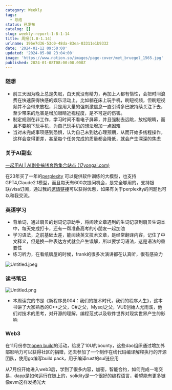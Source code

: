 ```yaml
---
category: Weekly
tags:
  - 总结
status: 已发布
catalog: []
slug: weekly-report-1-8-1-14
title: 周报(1.8-1.14)
urlname: 196e7d36-53c0-48da-83ea-03311e1b9332
date: '2024-01-12 09:50:00'
updated: '2024-05-08 23:04:00'
image: 'https://www.notion.so/images/page-cover/met_bruegel_1565.jpg'
published: 2024-01-08T08:00:00.000Z
---
```


### 随想

- 前三天因为晚上总是失眠，白天就没有精力，再加上人都有惰性，会把时间浪费在快速获得快感的娱乐活动上，比如躺在床上玩手机，刷短视频，但刷短视频并不会带来放松，只是用大量的强刺激信息一直引诱多巴胺持续关注下去，至少带来的危害是增加眼睛近视程度，是不可逆的伤害。
- 制定规则在非工作，学习时间不看电子屏幕，并且强制去远眺，放松眼睛，而且不要躺下玩手机，为自己玩手机的想法增加一点困难
- 当对未完成事项感到恐惧，认为自己未到达心理预期，从而开始多线程操作，这样会变得更差，甚至每个任务完成的质量都会降低，就会产生深深的焦虑

### 关于AI副业


[一起用AI | AI副业搞钱套路集合站点 (17yongai.com)](https://17yongai.com/)


在23年买了一年的[perplexity](https://www.perplexity.ai/) 可以提供软件训练的大模型，也支持GPT4,Claude2.1模型，而且每天有600次提问机会，是完全够用的，支持银联/visa订阅，通过我的[邀请链接](https://perplexity.ai/pro?referral_code=SGJ7X87B)可以获得优惠，如果有关于perplexity的问题也可以和我交流。


### 英语学习

- 背单词，通过扇贝的划词记录助手，将阅读文章遇到的生词记录到扇贝生词本中，每天完成打卡，还有一帮准备高考的小朋友一起加油
- 学习语法，之前基础太差，能阅读英文技术文章，是经常翻译内容，记住了中文释义，但是换一种表达方式就会产生误解，所以要学习语法，这是语法的重要性
- 练习听力，在看纸牌屋的时候，frank的很多次演讲都在认真听，很有感染力

![Untitled.jpeg](https://prod-files-secure.s3.us-west-2.amazonaws.com/5d24fe63-e567-4804-86f9-9fdc62e13082/c33f3733-be40-431e-a494-10399ac86f32/Untitled.jpeg?X-Amz-Algorithm=AWS4-HMAC-SHA256&X-Amz-Content-Sha256=UNSIGNED-PAYLOAD&X-Amz-Credential=ASIAZI2LB466VIMPEOWA%2F20250208%2Fus-west-2%2Fs3%2Faws4_request&X-Amz-Date=20250208T053432Z&X-Amz-Expires=3600&X-Amz-Security-Token=IQoJb3JpZ2luX2VjEG4aCXVzLXdlc3QtMiJIMEYCIQDZnZaU4VEZ%2FsPtdwAc3sv27ryrQeTYhHIdzQb9cvijyAIhAOY885FMJLXAXZIpB7uYO4Tc%2BAAMOZ46RjMm7A5x7tgRKogECIb%2F%2F%2F%2F%2F%2F%2F%2F%2F%2FwEQABoMNjM3NDIzMTgzODA1IgwokJRjUh9D2pdz0soq3ANnBtpoYDaM%2BmR76H2ErdkkKQPrPUxXhYD20dE7Ab98gy0lqPqhmiK87cZZNWRkPSFEki4OYOMG7riCFztNfSc%2FfpNXavLhklYgorJ4uO5Ef5r6wB0ZCzBN3pLNUo5zirAkD07fEJrPSVdRokUgmxv5o5k%2FUbpBC8ZTSjZrGRhAFchpHDvtBRKTTiaVIIZGQoK%2FOi7WfRQm7%2Bnf%2F2YrQVA3ensfdHEgim%2BTeIWuU3Uk%2FKb7vCWYznGI1s4OXKN9F%2BfopYVdxGWwHnOv49nmTRl07KwbE777lsh08fJq4G2Kwj%2Fiu%2FHL7162Vke1bADO5SsN3N2FZfn0IgspNXgzAKOvstZTJw%2FRgTAdFVTNsUQmPu5O%2FbMKx3fwi16pGT5vRPgG9zJTLwU%2FVTx4ADLMdHy4C8INQ9N8Bg87RDeNuuTQk9A8HpgM4wpj9fEpfiVWzVMnGZWbyV9xlw31DGf8mRdVEbtzi9kAvKcI388ThZnxelsJwCqxOMmTPaSsX9BxuqARIcESyfi0Lydi5D%2FOH%2BHfnv5Yuk5Qg9b%2BVsHJtNgYrkd4Ed20aMJaf01WlhI0NLxqHmxsQPzmN8dPSLqcXRhsw6EGV5ilAaLnixEvo2IMLsS2eRHu%2B%2F%2BKQpQgkTDL1Ju9BjqkAUXeVY4y4Qt5luRR2B1uv2Llrl923ONKNtFy8JJYqtwB5V8n%2F%2B0eyXjMYLuGFF99kBDJwd8VrEttmfsMKQlej%2BL9Vb%2FwK7pMOAZHeWNmOtOeqZiqo%2B05NaXxXjXID2cx8yPHMjZuPCq3jwH9Ry41RHE7l7Kky2es3noTNSxyNjVJWJvXF3U%2B2GUcIGbfWu1igFE%2BJJxFYyDGo2iMMR5XjQXn030h&X-Amz-Signature=874266ad5ff2af0a3ff4d43ecfb2156a799ff189814d952c54247787a76b22da&X-Amz-SignedHeaders=host&x-id=GetObject)


### 读书笔记


![Untitled.png](https://prod-files-secure.s3.us-west-2.amazonaws.com/5d24fe63-e567-4804-86f9-9fdc62e13082/96aa439a-1c95-4054-aa84-ef4e0c8eb5d1/Untitled.png?X-Amz-Algorithm=AWS4-HMAC-SHA256&X-Amz-Content-Sha256=UNSIGNED-PAYLOAD&X-Amz-Credential=ASIAZI2LB466VIMPEOWA%2F20250208%2Fus-west-2%2Fs3%2Faws4_request&X-Amz-Date=20250208T053432Z&X-Amz-Expires=3600&X-Amz-Security-Token=IQoJb3JpZ2luX2VjEG4aCXVzLXdlc3QtMiJIMEYCIQDZnZaU4VEZ%2FsPtdwAc3sv27ryrQeTYhHIdzQb9cvijyAIhAOY885FMJLXAXZIpB7uYO4Tc%2BAAMOZ46RjMm7A5x7tgRKogECIb%2F%2F%2F%2F%2F%2F%2F%2F%2F%2FwEQABoMNjM3NDIzMTgzODA1IgwokJRjUh9D2pdz0soq3ANnBtpoYDaM%2BmR76H2ErdkkKQPrPUxXhYD20dE7Ab98gy0lqPqhmiK87cZZNWRkPSFEki4OYOMG7riCFztNfSc%2FfpNXavLhklYgorJ4uO5Ef5r6wB0ZCzBN3pLNUo5zirAkD07fEJrPSVdRokUgmxv5o5k%2FUbpBC8ZTSjZrGRhAFchpHDvtBRKTTiaVIIZGQoK%2FOi7WfRQm7%2Bnf%2F2YrQVA3ensfdHEgim%2BTeIWuU3Uk%2FKb7vCWYznGI1s4OXKN9F%2BfopYVdxGWwHnOv49nmTRl07KwbE777lsh08fJq4G2Kwj%2Fiu%2FHL7162Vke1bADO5SsN3N2FZfn0IgspNXgzAKOvstZTJw%2FRgTAdFVTNsUQmPu5O%2FbMKx3fwi16pGT5vRPgG9zJTLwU%2FVTx4ADLMdHy4C8INQ9N8Bg87RDeNuuTQk9A8HpgM4wpj9fEpfiVWzVMnGZWbyV9xlw31DGf8mRdVEbtzi9kAvKcI388ThZnxelsJwCqxOMmTPaSsX9BxuqARIcESyfi0Lydi5D%2FOH%2BHfnv5Yuk5Qg9b%2BVsHJtNgYrkd4Ed20aMJaf01WlhI0NLxqHmxsQPzmN8dPSLqcXRhsw6EGV5ilAaLnixEvo2IMLsS2eRHu%2B%2F%2BKQpQgkTDL1Ju9BjqkAUXeVY4y4Qt5luRR2B1uv2Llrl923ONKNtFy8JJYqtwB5V8n%2F%2B0eyXjMYLuGFF99kBDJwd8VrEttmfsMKQlej%2BL9Vb%2FwK7pMOAZHeWNmOtOeqZiqo%2B05NaXxXjXID2cx8yPHMjZuPCq3jwH9Ry41RHE7l7Kky2es3noTNSxyNjVJWJvXF3U%2B2GUcIGbfWu1igFE%2BJJxFYyDGo2iMMR5XjQXn030h&X-Amz-Signature=f0b94fc139f13aea6e931c75dffe624ddfb23d927182bc06edecb995d3851dcf&X-Amz-SignedHeaders=host&x-id=GetObject)

- 本周读完的书是《新程序员004：我们的技术时代，我们的程序人生》，这本书讲了大家熟悉的C++之父，C#之父，Mysql之父，VUE创始人尤雨溪，他们对技术的思考，对开源的理解，编程范式以及软件世界对现实世界产生的影响

### Web3


在11月份参加[open build](https://openbuild.xyz/learn/challenges)的活动，给发了10U的bounty，这些dao组织通过增加外部影响力可以获得社区的捐赠，还去参加了一个制作在线代码编译解释执行的开源团队，使用go编写build pack，用于编译rust的sui链应用


从7月份开始进入web3后，学到了很多内容，加密，智能合约，如何完成一笔交易，dapp是如何运行在链上的，solidity是一个很好的编程语言，希望能有更多链像evm这样发扬光大

